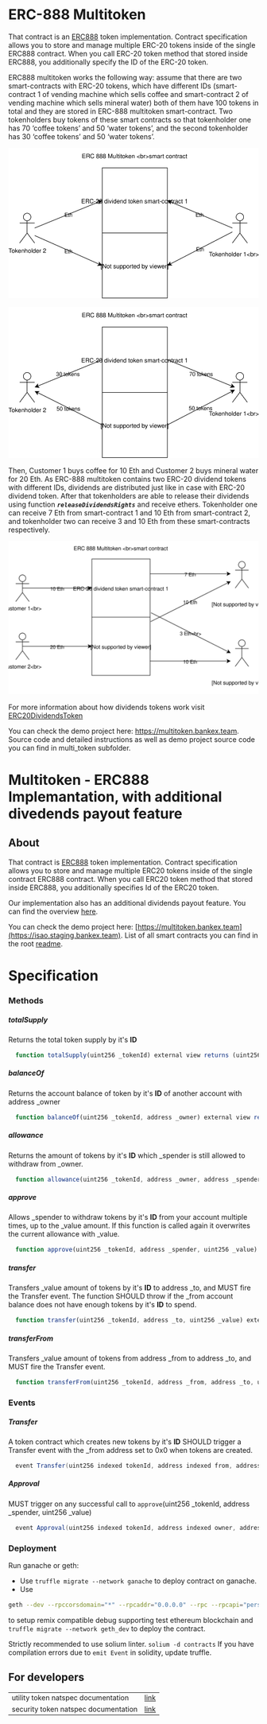 # ERC-888 Multitoken
That contract is an [ERC888](https://github.com/ethereum/EIPs/issues/888)  token implementation. Contract specification allows you to store and manage multiple ERC-20 tokens inside of the single ERC888 contract. When you call ERC-20 token method that stored inside ERC888, you additionally specify the ID of the ERC-20 token.

ERC888 multitoken works the following way: assume that there are two smart-contracts with ERC-20 tokens, which have different IDs (smart-contract 1 of vending machine which sells coffee and smart-contract 2 of vending machine which sells mineral water) both of them have 100 tokens in total  and they are stored in ERC-888 multitoken smart-contract. Two tokenholders buy tokens of these smart contracts so that tokenholder one has 70 ‘coffee tokens’ and 50 ‘water tokens’, and the second tokenholder has 30 ‘coffee tokens’ and 50 ‘water tokens’.  

![getting multitokens](../docs/images/multitoken/image0_m.svg)

![getting multitokens](../docs/images/multitoken/image1_m.svg)

Then, Customer 1 buys coffee for 10 Eth and Customer 2 buys mineral water for 20 Eth. As ERC-888 multitoken contains two ERC-20 dividend tokens with different IDs, dividends are distributed just like in case with ERC-20 dividend token. After that tokenholders are able to release their dividends using function ***`releaseDividendsRights`*** and receive ethers. Tokenholder one can receive 7 Eth from smart-contract 1 and 10 Eth from smart-contract 2, and tokenholder two can receive 3 and 10 Eth from these smart-contracts respectively.

![tokenholder 1 releasing dividends](../docs/images/multitoken/image2_m.svg)

For more information about how dividends tokens work visit [ERC20DividendsToken](https://github.com/BANKEX/asseet-toolkit/tree/master/ERC20DividendsToken)

You can check the demo project here: https://multitoken.bankex.team. Source code and detailed instructions as well as demo project source code you can find in multi_token subfolder.

# Multitoken - ERC888 Implemantation, with additional divedends payout feature
## About
That contract is [ERC888](https://github.com/ethereum/EIPs/issues/888) token implementation.
  Contract specification allows you to store and manage multiple ERC20 tokens inside of the single contract ERC888 contract.
  When you call ERC20 token method that stored inside ERC888, you additionally specifies Id of the ERC20 token.
  
  Our implementation also has an additional dividends payout feature. You can find the overview [here](https://blog.bankex.org/dividend-payout-bankex-tests-the-newest-token-standard-erc-888-aff5a1fb14eb).
  
  You can check the demo project here: [https://multitoken.bankex.team](https://isao.staging.bankex.team).
  List of all smart contracts you can find in the root [readme](../).

# Specification

### Methods
##### totalSupply
Returns the total token supply by it's **ID**
```js
  function totalSupply(uint256 _tokenId) external view returns (uint256)
```
##### balanceOf
Returns the account balance of token by it's **ID** of another account with address _owner
```js
  function balanceOf(uint256 _tokenId, address _owner) external view returns (uint256)
```
##### allowance
Returns the amount of tokens by it's **ID** which _spender is still allowed to withdraw from _owner.
```js
  function allowance(uint256 _tokenId, address _owner, address _spender) external view returns (uint256)
```
##### approve
Allows _spender to withdraw tokens by it's **ID** from your account multiple times, up to the _value amount. If this function is called again it overwrites the current allowance with _value.
```js
  function approve(uint256 _tokenId, address _spender, uint256 _value) external returns (bool)
```
##### transfer
Transfers _value amount of tokens by it's **ID** to address _to, and MUST fire the Transfer event. The function SHOULD throw if the _from account balance does not have enough tokens by it's **ID** to spend.
```js
  function transfer(uint256 _tokenId, address _to, uint256 _value) external returns (bool)
```
##### transferFrom
Transfers _value amount of tokens from address _from to address _to, and MUST fire the Transfer event.
```js
  function transferFrom(uint256 _tokenId, address _from, address _to, uint256 _value) external returns (bool)
```
### Events
##### Transfer
A token contract which creates new tokens by it's **ID** SHOULD trigger a Transfer event with the _from address set to 0x0 when tokens are created.
``` java
  event Transfer(uint256 indexed tokenId, address indexed from, address indexed to, uint256 value)
```
##### Approval
MUST trigger on any successful call to `approve`(uint256 _tokenId, address _spender, uint256 _value)
``` java
  event Approval(uint256 indexed tokenId, address indexed owner, address indexed spender, uint256 value)
```
### Deployment
 Run ganache or geth: 
- Use `truffle migrate --network ganache` to  deploy contract on ganache.
- Use
```bash
geth --dev --rpccorsdomain="*" --rpcaddr="0.0.0.0" --rpc --rpcapi="personal,eth,net,debug,web3,db,admin" --networkid 7555  --dev.period=1
```
to setup remix compatible debug supporting test ethereum blockchain and `truffle migrate --network geth_dev` to deploy the contract.

Strictly recommended to use solium linter. `solium -d contracts`
If you have compilation errors due to `emit Event` in solidity, update truffle.


## For developers

|||
|---|---|
| utility token natspec documentation | [link](https://bankex.github.io/multi-token/docs/MultiToken/)  |
| security token natspec documentation  | [link](https://bankex.github.io/multi-token/docs/MultiDividendsToken/) |
